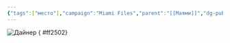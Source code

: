 ```yaml
---
{"tags":["место"],"campaign":"Miami Files","parent":"[[Маями]]","dg-publish":true,"permalink":"/dajner/","dgPassFrontmatter":true}
---
```



![Дайнер](https://foundry.owlbeardm.com/dresden/spoilers/photo_2023-11-23_18-51-31.jpg)
{ #ff2502}
